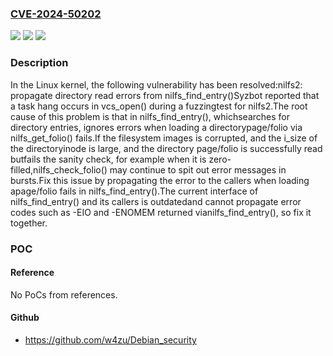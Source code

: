 ### [CVE-2024-50202](https://cve.mitre.org/cgi-bin/cvename.cgi?name=CVE-2024-50202)
![](https://img.shields.io/static/v1?label=Product&message=Linux&color=blue)
![](https://img.shields.io/static/v1?label=Version&message=2ba466d74ed7%3C%20bb857ae1efd3%20&color=brighgreen)
![](https://img.shields.io/static/v1?label=Vulnerability&message=n%2Fa&color=brighgreen)

### Description

In the Linux kernel, the following vulnerability has been resolved:nilfs2: propagate directory read errors from nilfs_find_entry()Syzbot reported that a task hang occurs in vcs_open() during a fuzzingtest for nilfs2.The root cause of this problem is that in nilfs_find_entry(), whichsearches for directory entries, ignores errors when loading a directorypage/folio via nilfs_get_folio() fails.If the filesystem images is corrupted, and the i_size of the directoryinode is large, and the directory page/folio is successfully read butfails the sanity check, for example when it is zero-filled,nilfs_check_folio() may continue to spit out error messages in bursts.Fix this issue by propagating the error to the callers when loading apage/folio fails in nilfs_find_entry().The current interface of nilfs_find_entry() and its callers is outdatedand cannot propagate error codes such as -EIO and -ENOMEM returned vianilfs_find_entry(), so fix it together.

### POC

#### Reference
No PoCs from references.

#### Github
- https://github.com/w4zu/Debian_security

